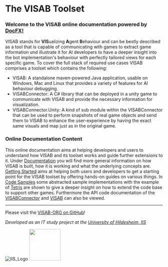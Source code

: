 # The VISAB Toolset

### Welcome to the VISAB online documentation powered by [DocFX!](https://dotnet.github.io/docfx/)

VISAB stands for **VIS**ualizing **A**gent **B**ehaviour and can be bestly described as a tool that is 
capable of communicating with games to extract game information und illustrate it for AI developers to have a deeper
insight into the bot implementation's behaviour with perfectly tailored views for each specific game. To cover the full stack of required 
use cases VISAB comprises a toolset which contains the following:

- VISAB: A standalone maven-powered Java application, usable on Windows, Mac and Linux that provides a variety of features for AI behaviour debugging.
- VISABConnector: A C# library that can be deployed in a unity game to communicate with VISAB and provide the necessary information for visualization.
- VISABConnector.Unity: A kind of sub module within the VISABConnector that can be used to perform snapshots of real game objects and send them to VISAB
to enhance the user-experience by having the exact same visuals and map just as in the original game.

### Online Documentation Content

This online documentation aims at helping developers and users to understand how VISAB and its toolset works and guide further extensions to it.
Under [Documentation](https://visab-org.github.io/documentation/index.html) you will find more general information on how VISAB is built, how it is working and what 
the underlying concepts are. [Getting Started](https://visab-org.github.io/getting_started/index.html) aims at helping both users and developers to get a starting point for the VISAB toolset
by offering hands-on guides on various things. In [Code Samples](https://visab-org.github.io/code_samples/index.html) some abstracted sample implementations with the example of [Tetris](https://tetris.com/play-tetris)
are shown to give a deeper insight on how to extend the code base to support other games. Furthermore the API code documentation of the [VISABConnector](https://visab-org.github.io/api_visabconnector/index.html) and [VISAB](https://visab-org.github.io/api_visab/index.html)
can also be viewed.

<hr>

Please visit the [VISAB-ORG on GitHub](https://github.com/VISAB-ORG)!

*Developed as an IT study project at the [University of Hildesheim, IIS](https://www.uni-hildesheim.de/fb4/institute/ifi/intelligente-informationssysteme-iis/)*

![IIS_Logo](https://www.uni-hildesheim.de/media/_migrated/pics/logo_IIS_fett.png)
<img src="https://upload.wikimedia.org/wikipedia/commons/thumb/b/b0/Universit%C3%A4t_Hildesheim_logo.svg/1200px-Universit%C3%A4t_Hildesheim_logo.svg.png" width="100"/>
